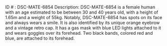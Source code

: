 ID # : DSC-MATE-6854
Description: DSC-MATE-6854 is a female human with an age estimated to be between 30 and 40 years old, with a height of 1.65m and a weight of 55kg. Notably, DSC-MATE-6854 has spots on its face and always wears a smile. It is also identified by its unique orange eyebrow and a vintage retro cap. It has a gas mask with blue LED lights attached to it and wears goggles over its forehead. Two black bands, colored red and blue, are attached to its forehead.